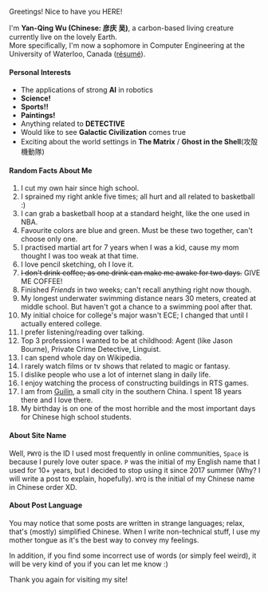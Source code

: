 Greetings! Nice to have you HERE!

I'm **Yan-Qing Wu (Chinese: 彦庆 吴)**, a carbon-based living creature currently live on the lovely Earth.  
More specifically, I'm now a sophomore in Computer Engineering at the University of Waterloo, Canada ([résumé][2]).

#### Personal Interests
- The applications of strong **AI** in robotics
- **Science!**
- **Sports!!**
- **Paintings!**
- Anything related to **DETECTIVE**
- Would like to see **Galactic Civilization** comes true
- Exciting about the world settings in **The Matrix** / **Ghost in the Shell**(攻殻機動隊)

#### Random Facts About Me
1. I cut my own hair since high school.
2. I sprained my right ankle five times; all hurt and all related to basketball :)
3. I can grab a basketball hoop at a standard height, like the one used in NBA.
4. Favourite colors are blue and green. Must be these two together, can't choose only one.
5. I practised martial art for 7 years when I was a kid, cause my mom thought I was too weak at that time.
6. I love pencil sketching, oh I love it.
7. ~~I don't drink coffee; as one drink can make me awake for two days.~~ GIVE ME COFFEE!
8. Finished *Friends* in two weeks; can't recall anything right now though.
9. My longest underwater swimming distance nears 30 meters, created at middle school. But haven't got a chance to a swimming pool after that.
10. My initial choice for college's major wasn't ECE; I changed that until I actually entered college.
11. I prefer listening/reading over talking.
12. Top 3 professions I wanted to be at childhood: Agent (like Jason Bourne), Private Crime Detective, Linguist.
13. I can spend whole day on Wikipedia.
14. I rarely watch films or tv shows that related to magic or fantasy.
15. I dislike people who use a lot of internet slang in daily life.
16. I enjoy watching the process of constructing buildings in RTS games.
17. I am from [Guilin][1], a small city in the southern China. I spent 18 years there and I love there.
18. My birthday is on one of the most horrible and the most important days for Chinese high school students.

#### About Site Name
Well, `PWYQ` is the ID I used most frequently in online communities, `Space` is because I purely love outer space.
`P` was the initial of my English name that I used for 10+ years, but I decided to stop using it since 2017 summer
(Why? I will write a post to explain, hopefully).
`WYQ` is the initial of my Chinese name in Chinese order XD.

#### About Post Language
You may notice that some posts are written in strange languages; relax, that's (mostly) simplified Chinese.
When I write non-technical stuff, I use my mother tongue as it's the best way to convey my feelings.

In addition, if you find some incorrect use of words (or simply feel weird), it will be very kind of you if you can let me know :) 

Thank you again for visiting my site!

[1]: https://en.wikipedia.org/wiki/Guilin
[2]: https://www.pwyqspace.com/resume/